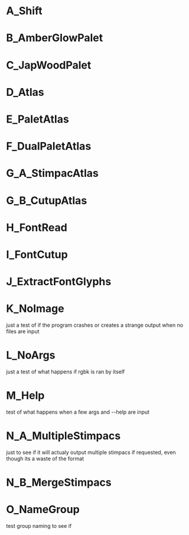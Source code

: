# A_Shift

# B_AmberGlowPalet

# C_JapWoodPalet

# D_Atlas

# E_PaletAtlas

# F_DualPaletAtlas

# G_A_StimpacAtlas

# G_B_CutupAtlas

# H_FontRead

# I_FontCutup

# J_ExtractFontGlyphs

# K_NoImage
just a test of if the program crashes or creates a strange output when no files are input
# L_NoArgs
just a test of what happens if rgbk is ran by itself
# M_Help
test of what happens when a few args and --help are input
# N_A_MultipleStimpacs
just to see if it will actualy output multiple stimpacs if requested, even though its a waste of the format
# N_B_MergeStimpacs

# O_NameGroup
test group naming to see if 